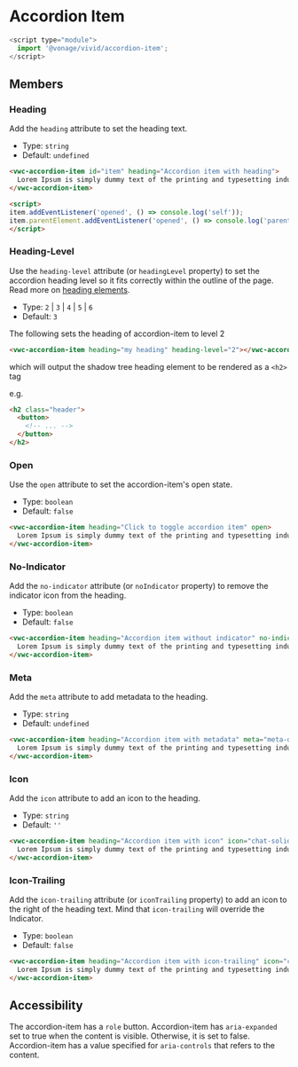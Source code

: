 # Accordion Item

```js
<script type="module">
  import '@vonage/vivid/accordion-item';
</script>
```

## Members

### Heading

Add the `heading` attribute to set the heading text.

- Type: `string`
- Default: `undefined`

```html preview full
<vwc-accordion-item id="item" heading="Accordion item with heading">
  Lorem Ipsum is simply dummy text of the printing and typesetting industry.
</vwc-accordion-item>

<script>
item.addEventListener('opened', () => console.log('self'));
item.parentElement.addEventListener('opened', () => console.log('parent'))
</script>
```

### Heading-Level

Use the `heading-level` attribute (or `headingLevel` property) to set the accordion heading level so it fits correctly within the outline of the page. Read more on [heading elements](https://developer.mozilla.org/en-US/docs/Web/HTML/Element/Heading_Elements).

- Type: `2` | `3` | `4` | `5` | `6`
- Default: `3`

The following sets the heading of accordion-item to level 2

```html
<vwc-accordion-item heading="my heading" heading-level="2"></vwc-accordion-item>
```

which will output the shadow tree heading element to be rendered as a `<h2>` tag

e.g.

```html
<h2 class="header">
  <button>
    <!-- ... -->
  </button>
</h2>
```

### Open

Use the `open` attribute to set the accordion-item's open state.

- Type: `boolean`
- Default: `false`

```html preview full
<vwc-accordion-item heading="Click to toggle accordion item" open>
  Lorem Ipsum is simply dummy text of the printing and typesetting industry.
</vwc-accordion-item>
```

### No-Indicator

Add the `no-indicator` attribute (or `noIndicator` property) to remove the indicator icon from the heading.

- Type: `boolean`
- Default: `false`

```html preview full
<vwc-accordion-item heading="Accordion item without indicator" no-indicator>
  Lorem Ipsum is simply dummy text of the printing and typesetting industry.
</vwc-accordion-item>
```

### Meta

Add the `meta` attribute to add metadata to the heading.

- Type: `string`
- Default: `undefined`

```html preview full
<vwc-accordion-item heading="Accordion item with metadata" meta="meta-data">
  Lorem Ipsum is simply dummy text of the printing and typesetting industry.
</vwc-accordion-item>
```

### Icon

Add the `icon` attribute to add an icon to the heading.

- Type: `string`
- Default: `''`

```html preview full
<vwc-accordion-item heading="Accordion item with icon" icon="chat-solid">
  Lorem Ipsum is simply dummy text of the printing and typesetting industry.
</vwc-accordion-item>
```

### Icon-Trailing

Add the `icon-trailing` attribute (or `iconTrailing` property) to add an icon to the right of the heading text.  Mind that `icon-trailing` will override the Indicator.

- Type: `boolean`
- Default: `false`

```html preview full
<vwc-accordion-item heading="Accordion item with icon-trailing" icon="chat-solid" icon-trailing>
  Lorem Ipsum is simply dummy text of the printing and typesetting industry.
</vwc-accordion-item>
```

## Accessibility

The accordion-item has a `role` button.
Accordion-item has `aria-expanded` set to true when the content is visible. Otherwise, it is set to false.
Accordion-item has a value specified for `aria-controls` that refers to the content.
